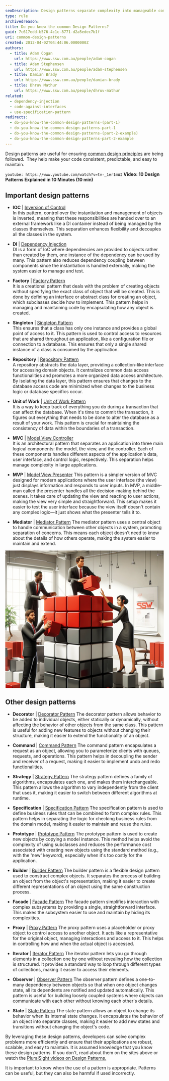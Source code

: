 ```yaml
---
seoDescription: Design patterns separate complexity into manageable components, improving application maintainability and scalability.
type: rule
archivedreason:
title: Do you know the common Design Patterns?
guid: 7c617edd-b576-4c1c-8771-d2a5edec7b1f
uri: common-design-patterns
created: 2012-04-02T04:44:06.0000000Z
authors:
  - title: Adam Cogan
    url: https://www.ssw.com.au/people/adam-cogan
  - title: Adam Stephensen
    url: https://www.ssw.com.au/people/adam-stephensen
  - title: Damian Brady
    url: https://www.ssw.com.au/people/damian-brady
  - title: Dhruv Mathur
    url: https://www.ssw.com.au/people/dhruv-mathur
related:
  - dependency-injection
  - code-against-interfaces
  - use-specification-pattern
redirects:
  - do-you-know-the-common-design-patterns-(part-1)
  - do-you-know-the-common-design-patterns-part-1
  - do-you-know-the-common-design-patterns-(part-2-example)
  - do-you-know-the-common-design-patterns-part-2-example
---
```


Design patterns are useful for ensuring [common design principles](/do-you-know-the-common-design-principles-part-1) are being followed.  They help make your code consistent, predictable, and easy to maintain.

`youtube: https://www.youtube.com/watch?v=tv-_1er1mWI`
**Video: 10 Design Patterns Explained in 10 Minutes (10 min)**

<!--endintro-->

## Important design patterns

* **IOC** | [Inversion of Control](http://en.wikipedia.org/wiki/Inversion_of_control)  
  In this pattern, control over the instantiation and management of objects is inverted, meaning that these responsibilities are handed over to an external framework like a DI container instead of being managed by the classes themselves. This separation enhances flexibility and decouples all the classes in the system.

* **DI** | [Dependency Injection](/dependency-injection)  
  DI is a form of IoC where dependencies are provided to objects rather than created by them, one instance of the dependency can be used by many. This pattern also reduces dependency coupling between components since the instantiation is handled externally, making the system easier to manage and test.

* **Factory** | [Factory Pattern](http://en.wikipedia.org/wiki/Factory_pattern)  
  It is a creational pattern that deals with the problem of creating objects without specifying the exact class of object that will be created. This is done by defining an interface or abstract class for creating an object, which subclasses decide how to implement. This pattern helps in managing and maintaining code by encapsulating how any object is created.

* **Singleton** | [Singleton Pattern](http://en.wikipedia.org/wiki/Singleton_pattern)  
  This ensures that a class has only one instance and provides a global point of access to it. This pattern is used to control access to resources that are shared throughout an application, like a configuration file or connection to a database. This ensures that only a single shared instance of a class is consumed by the application.

* **Repository** | [Repository Pattern](http://msdn.microsoft.com/en-us/library/ff649690.aspx)  
  A repository abstracts the data layer, providing a collection-like interface for accessing domain objects. It centralizes common data access functionalities and promotes a more organized data access architecture. By isolating the data layer, this pattern ensures that changes to the database access code are minimized when changes to the business logic or database specifics occur.

* **Unit of Work** | [Unit of Work Pattern](http://msdn.microsoft.com/en-us/magazine/dd882510.aspx)  
  It is a way to keep track of everything you do during a transaction that can affect the database. When it's time to commit the transaction, it figures out everything that needs to be done to alter the database as a result of your work. This pattern is crucial for maintaining the consistency of data within the boundaries of a transaction.

* **MVC** | [Model View Controller](http://en.wikipedia.org/wiki/Model%e2%80%93view%e2%80%93controller)  
  It is an architectural pattern that separates an application into three main logical components: the model, the view, and the controller. Each of these components handles different aspects of the application's data, user interface, and control logic, respectively. This separation helps manage complexity in large applications.

* **MVP** | [Model View Presenter](http://en.wikipedia.org/wiki/Model_View_Presenter)
  This pattern is a simpler version of MVC designed for modern applications where the user interface (the view) just displays information and responds to user inputs. In MVP, a middle-man called the presenter handles all the decision-making behind the scenes. It takes care of updating the view and reacting to user actions, making the view very simple and straightforward. This setup makes it easier to test the user interface because the view itself doesn't contain any complex logic—it just shows what the presenter tells it to.

* **Mediator** | [Mediator Pattern](http://en.wikipedia.org/wiki/Mediator_pattern)
  The mediator pattern uses a central object to handle communication between other objects in a system, promoting separation of concerns. This means each object doesn’t need to know about the details of how others operate, making the system easier to maintain and extend.

![Figure: Developers use design patterns to build quality solutions](design-patterns.png)

## Other design patterns

* **Decorator** | [Decorator Pattern](http://en.wikipedia.org/wiki/Decorator_pattern)
  The decorator pattern allows behavior to be added to individual objects, either statically or dynamically, without affecting the behavior of other objects from the same class. This pattern is useful for adding new features to objects without changing their structure, making it easier to extend the functionality of an object.

* **Command** | [Command Pattern](http://en.wikipedia.org/wiki/Command_pattern)
  The command pattern encapsulates a request as an object, allowing you to parameterize clients with queues, requests, and operations. This pattern helps in decoupling the sender and receiver of a request, making it easier to implement undo and redo functionalities.

* **Strategy** | [Strategy Pattern](http://en.wikipedia.org/wiki/Strategy_pattern)
  The strategy pattern defines a family of algorithms, encapsulates each one, and makes them interchangeable. This pattern allows the algorithm to vary independently from the client that uses it, making it easier to switch between different algorithms at runtime.

* **Specification** | [Specification Pattern](http://en.wikipedia.org/wiki/Specification_pattern)
  The specification pattern is used to define business rules that can be combined to form complex rules. This pattern helps in separating the logic for checking business rules from the domain model, making it easier to maintain and reuse the rules.

* **Prototype** | [Prototype Pattern](http://en.wikipedia.org/wiki/Prototype_pattern)
  The prototype pattern is used to create new objects by copying a model instance. This method helps avoid the complexity of using subclasses and reduces the performance cost associated with creating new objects using the standard method (e.g., with the 'new' keyword), especially when it's too costly for the application.

* **Builder** | [Builder Pattern](http://en.wikipedia.org/wiki/Builder_pattern)
  The builder pattern is a flexible design pattern used to construct complex objects. It separates the process of building an object from the object's representation, making it easier to create different representations of an object using the same construction process.

* **Facade** | [Facade Pattern](http://en.wikipedia.org/wiki/Facade_pattern)
  The facade pattern simplifies interaction with complex subsystems by providing a single, straightforward interface. This makes the subsystem easier to use and maintain by hiding its complexities.

* **Proxy** | [Proxy Pattern](http://en.wikipedia.org/wiki/Proxy_pattern)
  The proxy pattern uses a placeholder or proxy object to control access to another object. It acts like a representative for the original object, managing interactions and access to it. This helps in controlling how and when the actual object is accessed.

* **Iterator** | [Iterator Pattern](http://en.wikipedia.org/wiki/Iterator_pattern)
  The iterator pattern lets you go through elements in a collection one by one without revealing how the collection is structured. It provides a standard way to loop through different types of collections, making it easier to access their elements.

* **Observer** | [Observer Pattern](http://en.wikipedia.org/wiki/Observer_pattern)
  The observer pattern defines a one-to-many dependency between objects so that when one object changes state, all its dependents are notified and updated automatically. This pattern is useful for building loosely coupled systems where objects can communicate with each other without knowing each other's details.

* **State** | [State Pattern](http://en.wikipedia.org/wiki/State_pattern)
  The state pattern allows an object to change its behavior when its internal state changes. It encapsulates the behavior of an object into separate classes, making it easier to add new states and transitions without changing the object's code.

By leveraging these design patterns, developers can solve complex problems more efficiently and ensure that their applications are robust, scalable, and easy to maintain. It is assumed knowledge that you know these design patterns. If you don't, read about them on the sites above or watch the [PluralSight videos on Design Patterns.](https://www.pluralsight.com/paths/design-patterns-in-c)

It is important to know when the use of a pattern is appropriate. Patterns can be useful, but they can also be harmful if used incorrectly.
